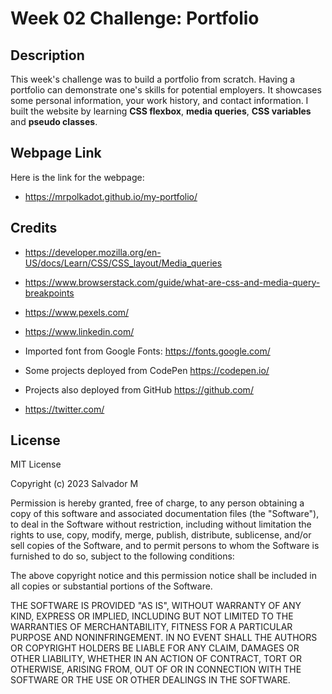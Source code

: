 # Week 02 Challenge: Portfolio

## Description

This week's  challenge was to build a portfolio from scratch. Having a portfolio can demonstrate one's skills for potential employers. It showcases some personal information, your work history, and contact information. I built the website by learning **CSS flexbox**, **media queries**, **CSS variables** and **pseudo classes**.

## Webpage Link
Here is the link for the webpage:
* https://mrpolkadot.github.io/my-portfolio/


## Credits

* https://developer.mozilla.org/en-US/docs/Learn/CSS/CSS_layout/Media_queries

* https://www.browserstack.com/guide/what-are-css-and-media-query-breakpoints

* https://www.pexels.com/

* https://www.linkedin.com/ 

* Imported font from Google Fonts:
    https://fonts.google.com/

* Some projects deployed from CodePen
    https://codepen.io/

* Projects also deployed from GitHub
    https://github.com/

* https://twitter.com/

## License

MIT License

Copyright (c) 2023 Salvador M

Permission is hereby granted, free of charge, to any person obtaining a copy
of this software and associated documentation files (the "Software"), to deal
in the Software without restriction, including without limitation the rights
to use, copy, modify, merge, publish, distribute, sublicense, and/or sell
copies of the Software, and to permit persons to whom the Software is
furnished to do so, subject to the following conditions:

The above copyright notice and this permission notice shall be included in all
copies or substantial portions of the Software.

THE SOFTWARE IS PROVIDED "AS IS", WITHOUT WARRANTY OF ANY KIND, EXPRESS OR
IMPLIED, INCLUDING BUT NOT LIMITED TO THE WARRANTIES OF MERCHANTABILITY,
FITNESS FOR A PARTICULAR PURPOSE AND NONINFRINGEMENT. IN NO EVENT SHALL THE
AUTHORS OR COPYRIGHT HOLDERS BE LIABLE FOR ANY CLAIM, DAMAGES OR OTHER
LIABILITY, WHETHER IN AN ACTION OF CONTRACT, TORT OR OTHERWISE, ARISING FROM,
OUT OF OR IN CONNECTION WITH THE SOFTWARE OR THE USE OR OTHER DEALINGS IN THE
SOFTWARE.